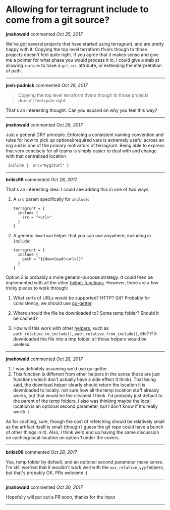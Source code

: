 # Allowing for terragrunt include to come from a git source?

**jmahowald** commented *Oct 25, 2017*

We've got several projects that have started using terragrunt, and are pretty happy with it.  Copying the top level terraform.tfvars though to those projects doesn't feel quite right.   If you agree that it makes sense and give me a pointer for what phase you would process it in, I could give a stab at allowing `include` to have a `git_src` attribute, or extending the interpretation of path.
<br />
***


**josh-padnick** commented *Oct 26, 2017*

> Copying the top level terraform.tfvars though to those projects doesn't feel quite right.

That's an interesting thought. Can you expand on why you feel this way?
***

**jmahowald** commented *Oct 28, 2017*

Just a general DRY principle.  Enforcing a consistent naming convention and rules for how to pick up optional/required vars is extremely useful across an org and is one of the primary motivators of terragrunt.  Being able to express that very concisely for all teams is simply easier to deal with and change with that centralized location

` include { 
src="mygiturl"
}`
***

**brikis98** commented *Oct 28, 2017*

That's an interesting idea. I could see adding this in one of two ways:

1. A `src` param specifically for `include`:

    ```hcl
    terragrunt = {
      include {
        src = "<url>"
      }
    }
    ```

1. A generic `download` helper that you can use anywhere, including in `include`:

    ```hcl
    terragrunt = {
      include {
        path = "${download(<url>)}"
      }
    }
    ```

Option 2 is probably a more general-purpose strategy. It could then be implemented with all the other [helper functions](https://github.com/gruntwork-io/terragrunt/blob/master/config/config_helpers.go#L75). However, there are a few tricky pieces to work through:

1. What sorts of URLs would be supported? HTTP? Git? Probably for consistency, we should use [go-getter](https://github.com/hashicorp/go-getter).

1. Where should the file be downloaded to? Some temp folder? Should it be cached?

1. How will this work with other [helpers](https://github.com/gruntwork-io/terragrunt#interpolation-syntax), such as `path_relative_to_include()`, `path_relative_from_include()`, etc? If it downloaded the file into a tmp folder, all those helpers would be useless.
***

**jmahowald** commented *Oct 28, 2017*

1.  I was definitely assuming we'd use go-getter
2.  This function is different from other helpers in the sense those are just functions which don't actually have a side effect (I think).  That being said, the download helper clearly should return the location it is downloaded to locally.  not sure how all the temp location stuff already works, but that would be the cleanest I think.  I'd probably just default to the parent of the temp folders.    i also was thinking maybe the local location is an optional second parameter, but I don't know if it's really worth it.  


As for caching, sure, though the cost of refetching should be relatively small as the artifact itself is small (though I guess the git repo could have a bunch of other things in it).
Also, I think we'd end up having the same discussion on caching/local location on option 1 under the covers.




***

**brikis98** commented *Oct 28, 2017*

Yea, temp folder by default, and an optional second parameter make sense. I'm still worried that it wouldn't work well with the `xxx_relative_yyy` helpers, but that's probably OK. PRs welcome :)
***

**jmahowald** commented *Oct 30, 2017*

Hopefully will put out a PR soon, thanks for the input
***

